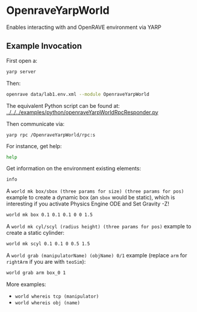 # OpenraveYarpWorld

Enables interacting with and OpenRAVE environment via YARP

## Example Invocation

First open a:
```bash
yarp server
```

Then:
```bash
openrave data/lab1.env.xml --module OpenraveYarpWorld
```
The equivalent Python script can be found at: [../../../examples/python/openraveYarpWorldRpcResponder.py](../../../examples/python/openraveYarpWorldRpcResponder.py)

Then communicate via:
```
yarp rpc /OpenraveYarpWorld/rpc:s
```

For instance, get help:
```bash
help
```

Get information on the environment existing elements:
```bash
info
```

A `world mk box/sbox (three params for size) (three params for pos)` example to create a dynamic box (an `sbox` would be static), which is interesting if you activate Physics Engine ODE and Set Gravity -Z!
```bash
world mk box 0.1 0.1 0.1 0 0 1.5
```

A `world mk cyl/scyl (radius height) (three params for pos)` example to create a static cylinder:
```bash
world mk scyl 0.1 0.1 0 0.5 1.5
```

A `world grab (manipulatorName) (objName) 0/1` example (replace `arm` for `rightArm` if you are with `teoSim`):
```bash
world grab arm box_0 1
```

More examples:
- `world whereis tcp (manipulator)`
- `world whereis obj (name)`
